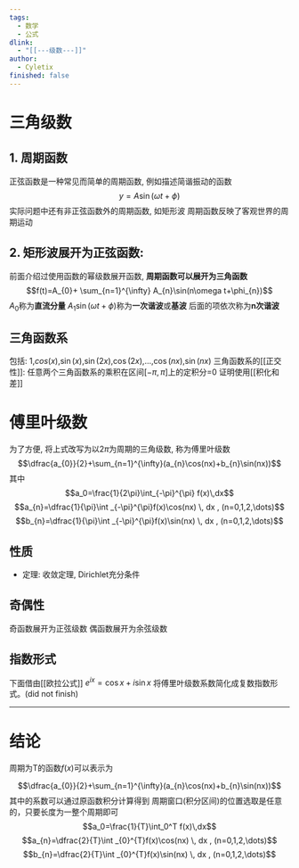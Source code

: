```yaml
---
tags:
  - 数学
  - 公式
dlink:
  - "[[---级数---]]"
author:
  - Cyletix
finished: false
---
```

# 三角级数
## 1. 周期函数
正弦函数是一种常见而简单的周期函数, 例如描述简谐振动的函数
$$y=A\sin(\omega t+\phi)$$
实际问题中还有非正弦函数外的周期函数, 如矩形波
周期函数反映了客观世界的周期运动
## 2. 矩形波展开为正弦函数: 
前面介绍过使用函数的幂级数展开函数, **周期函数可以展开为三角函数**
$$f(t)=A_{0}+ \sum_{n=1}^{\infty} A_{n}\sin(n\omega t+\phi_{n})$$
$A_{0}$称为**直流分量**
$A_{1}\sin(\omega t+\phi)$称为**一次谐波**或**基波**
后面的项依次称为**n次谐波** 

## 三角函数系
包括: 1,$cos(x)$,$\sin(x)$,$\sin(2x)$,$\cos(2x)$,...,$\cos(nx)$,$\sin(nx)$ 
三角函数系的[[正交性]]: 任意两个三角函数系的乘积在区间$[-\pi,\pi]$上的定积分=0
证明使用[[积化和差]]

# 傅里叶级数
为了方便, 将上式改写为以$2\pi$为周期的三角级数, 称为傅里叶级数
$$\dfrac{a_{0}}{2}+\sum_{n=1}^{\infty}(a_{n}\cos(nx)+b_{n}\sin(nx))$$
其中
$$a_0=\frac{1}{2\pi}\int_{-\pi}^{\pi} f(x)\,dx$$
$$a_{n}=\dfrac{1}{\pi}\int _{-\pi}^{\pi}f(x)\cos(nx) \, dx , (n=0,1,2,\dots)$$
$$b_{n}=\dfrac{1}{\pi}\int _{-\pi}^{\pi}f(x)\sin(nx) \, dx , (n=0,1,2,\dots)$$

## 性质
- 定理: 收敛定理, Dirichlet充分条件

## 奇偶性
奇函数展开为正弦级数
偶函数展开为余弦级数

## 指数形式
下面借由[[欧拉公式]]$\displaystyle \ e^{ix}=\cos x+i\sin x$ 将傅里叶级数系数简化成复数指数形式。(did not finish)



---
# 结论
周期为T的函数$f(x)$可以表示为

$$\dfrac{a_{0}}{2}+\sum_{n=1}^{\infty}(a_{n}\cos(nx)+b_{n}\sin(nx))$$
其中的系数可以通过原函数积分计算得到
周期窗口(积分区间)的位置选取是任意的，只要长度为一整个周期即可
$$a_0=\frac{1}{T}\int_0^T f(x)\,dx$$
$$a_{n}=\dfrac{2}{T}\int _{0}^{T}f(x)\cos(nx) \, dx , (n=0,1,2,\dots)$$
$$b_{n}=\dfrac{2}{T}\int _{0}^{T}f(x)\sin(nx) \, dx , (n=0,1,2,\dots)$$
